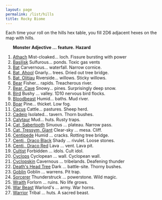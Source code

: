 ```yaml
---
layout: page
permalink: /list/hills
title: Rocky Biome
---
```


Each time your roll on the hills hex table, you fill 2D6 adjacent hexes on the map with hills.
<br>

&nbsp; &nbsp; &nbsp; <span class="a">**Monster**</span> <span class="bb">**Adjective ...**</span> <span class="cc">**feature.**</span> **Hazard**

1. <span class="a">[Athach](/monsters/athach)</span> <span class="b">Mist-cloaked...</span>  <span class="c">loch.</span> <span class="d">Fissure bursting with power</span>
1. <span class="a">[Basilisk](/monsters/basilisk)</span> <span class="b">Sulfurous...</span>  <span class="c">ponds.</span> <span class="d">Toxic gas vents</span>
1. <span class="a">[Bat](/monsters/bat)</span> <span class="b">Carvernous...</span>  <span class="c">waterfall.</span> <span class="d">Narrow cornice.</span>
1. <span class="a">[Bat, Ahool](/monsters/bat-ahool)</span> <span class="b">Gnarly...</span>  <span class="c">trees.</span> <span class="d">Dried out tree bridge.</span>
1. <span class="a">[Bat, Olitiau](/monsters/bat-olitiau)</span> <span class="b">Riverside...</span>  <span class="c">willows.</span> <span class="d">Sticky willows.</span>
1. <span class="a">[Bear](/monsters/bear)</span> <span class="b">Fisher...</span>  <span class="c">rapids.</span> <span class="d">Treacherous river.</span>
1. <span class="a">[Bear, Cave](/monsters/bear-cave)</span> <span class="b">Snowy...</span>  <span class="c">pines.</span> <span class="d">Surprisingly deep snow.</span>
1. <span class="a">[Bird](/monsters/bird)</span> <span class="b">Bushy ...</span>  <span class="c">valley.</span> <span class="d">1D10 nervous bird flocks.</span>
1. <span class="a">[Bloodbeast](/monsters/bloodbeast)</span> <span class="b">Humid...</span>  <span class="c">baths.</span> <span class="d">Mud river.</span>
1. <span class="a">[Boar](/monsters/boar)</span> <span class="b">Pine...</span>  <span class="c">thicket.</span> <span class="d">Low fog.</span>
1. <span class="a">[Cacus](/monsters/cacus)</span> <span class="b">Cattle...</span>  <span class="c">pastures.</span> <span class="d">Sheep herd.</span>
1. <span class="a">[Cadejo](/monsters/cadejo)</span> <span class="b">Isolated...</span>  <span class="c">tavern.</span> <span class="d">Thorn bushes.</span>
1. <span class="a">[Calytaur](/monsters/calytaur)</span> <span class="b">Mud...</span>  <span class="c">huts.</span> <span class="d">Rusty traps.</span>
1. <span class="a">[Cat, Sabertooth](/monsters/cat-sabertooth)</span> <span class="b">Sinuous ...</span>  <span class="c">plateau.</span> <span class="d">Narrow pass.</span>
1. <span class="a">[Cat, Tressym, Giant](/monsters/cat-tressym-giant)</span> <span class="b">Clear-sky ...</span>  <span class="c">mesa.</span> <span class="d">Cliff.</span>
1. <span class="a">[Centipede](/monsters/centipede)</span> <span class="b">Humid ...</span>  <span class="c">cracks.</span> <span class="d">Rotting tree bridge.</span>
1. <span class="a">[Centi., Draco Black](/monsters/centipede-dracopede-black)</span> <span class="b">Shady ...</span>  <span class="c">rivulet.</span> <span class="d">Loose stones. </span>
1. <span class="a">[Centi., Draco Red](/monsters/centipede-dracopede-red)</span> <span class="b">Lava ...</span>  <span class="c">vent.</span> <span class="d">Lava pit.</span>
1. <span class="a">[Cultist](/monsters/cultist)</span> <span class="b">Forbidden ...</span>  <span class="c">idols.</span> <span class="d">Cult idol.</span>
1. <span class="a">[Cyclops](/monsters/cyclops)</span> <span class="b">Cyclopean ...</span>  <span class="c">wall.</span> <span class="d">Cyclopean wall.</span>
1. <span class="a">[Cyclopskin](/monsters/cyclopskin)</span> <span class="b">Cavernous ...</span>  <span class="c">tribelands.</span> <span class="d">Deafening thunder</span>
1. <span class="a">[Death's Head Tree](/monsters/death-head-tree)</span> <span class="b">Dark ...</span>  <span class="c">battle-site.</span> <span class="d">Thorny bushes.</span>
1. <span class="a">[Goblin](/monsters/goblin)</span> <span class="b">Goblin ...</span>  <span class="c">warrens.</span> <span class="d">Pit trap.</span>
1. <span class="a">[Sorcerer](/monsters/sorcerer)</span> <span class="b">Thunderstruck ...</span>  <span class="c">powerstone.</span> <span class="d">Wild magic.</span>
1. <span class="a">[Wraith](/monsters/wraith)</span> <span class="b">Forlorn ...</span>  <span class="c">ruins.</span> <span class="d">No life grows.</span>
1. <span class="a">[War Beast](/monsters/war-beast)</span> <span class="b">Warlord's ...</span>  <span class="c">army.</span> <span class="d">War horns.</span>
1. <span class="a">[Warrior](/monsters/warrior)</span> <span class="b">Tribal ...</span>  <span class="c">huts.</span> <span class="d">A sacred beast.</span>

